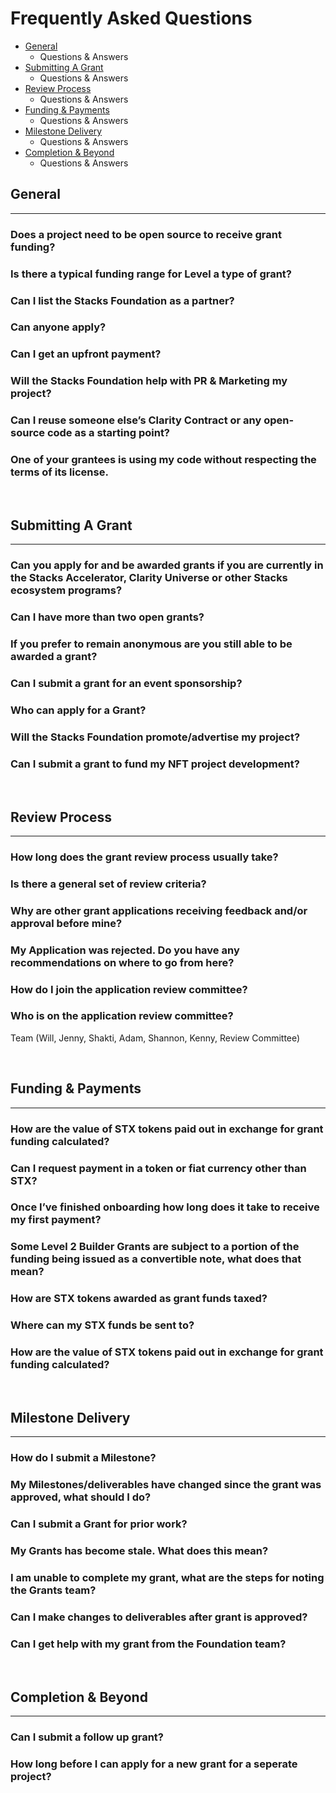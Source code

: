 # Frequently Asked Questions<!-- omit in toc -->

- [General](#general)
  - Questions & Answers
- [Submitting A Grant](#submitting-a-grant)
  - Questions & Answers
- [Review Process](#review-process)
  - Questions & Answers
- [Funding & Payments](#funding--payments)
  - Questions & Answers
- [Milestone Delivery](#milestone-delivery)
  - Questions & Answers
- [Completion & Beyond](#completion--beyond)
  - Questions & Answers

## General

---

### Does a project need to be open source to receive grant funding?

### Is there a typical funding range for Level a type of grant?

### Can I list the Stacks Foundation as a partner?

### Can anyone apply?

### Can I get an upfront payment?

### Will the Stacks Foundation help with PR & Marketing my project?

### Can I reuse someone else’s Clarity Contract or any open-source code as a starting point?

### One of your grantees is using my code without respecting the terms of its license.

</br>

## Submitting A Grant

---

### Can you apply for and be awarded grants if you are currently in the Stacks Accelerator, Clarity Universe or other Stacks ecosystem programs?

### Can I have more than two open grants?

### If you prefer to remain anonymous are you still able to be awarded a grant?

### Can I submit a grant for an event sponsorship?

### Who can apply for a Grant?

### Will the Stacks Foundation promote/advertise my project?

### Can I submit a grant to fund my NFT project development?

</br>

## Review Process

---

### How long does the grant review process usually take?

### Is there a general set of review criteria?

### Why are other grant applications receiving feedback and/or approval before mine?

### My Application was rejected. Do you have any recommendations on where to go from here?

### How do I join the application review committee?

### Who is on the application review committee?

Team (Will, Jenny, Shakti, Adam, Shannon, Kenny, Review Committee)

</br>

## Funding & Payments

---

### How are the value of STX tokens paid out in exchange for grant funding calculated?

### Can I request payment in a token or fiat currency other than STX?

### Once I’ve finished onboarding how long does it take to receive my first payment?

### Some Level 2 Builder Grants are subject to a portion of the funding being issued as a convertible note, what does that mean?

### How are STX tokens awarded as grant funds taxed?

### Where can my STX funds be sent to?

### How are the value of STX tokens paid out in exchange for grant funding calculated?

</br>

## Milestone Delivery

---

### How do I submit a Milestone?

### My Milestones/deliverables have changed since the grant was approved, what should I do?

### Can I submit a Grant for prior work?

### My Grants has become stale. What does this mean?

### I am unable to complete my grant, what are the steps for noting the Grants team?

### Can I make changes to deliverables after grant is approved?

### Can I get help with my grant from the Foundation team?

</br>

## Completion & Beyond

---

### Can I submit a follow up grant?

### How long before I can apply for a new grant for a seperate project?

### 
